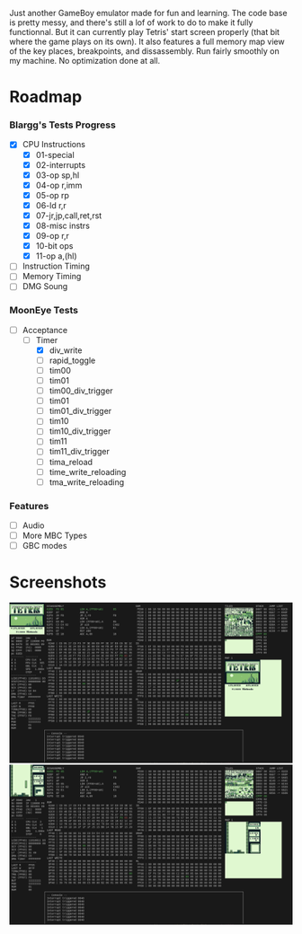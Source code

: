 Just another GameBoy emulator made for fun and learning. The code base is pretty messy, and there's still a lof of work to do to make it fully functionnal. But it can currently play Tetris' start screen properly (that bit where the game plays on its own). It also features a full memory map view of the key places, breakpoints, and dissassembly.
Run fairly smoothly on my machine. No optimization done at all. 

# Roadmap
### Blargg's Tests Progress
 - [X] CPU Instructions 
     - [X] 01-special
     - [X] 02-interrupts
     - [X] 03-op sp,hl
     - [X] 04-op r,imm
     - [X] 05-op rp
     - [X] 06-ld r,r
     - [X] 07-jr,jp,call,ret,rst
     - [X] 08-misc instrs
     - [X] 09-op r,r
     - [X] 10-bit ops
     - [X] 11-op a,(hl)
 - [ ] Instruction Timing
 - [ ] Memory Timing
 - [ ] DMG Soung

### MoonEye Tests 
 - [ ] Acceptance
    - [ ] Timer
        - [X] div_write
        - [ ] rapid_toggle
        - [ ] tim00
        - [ ] tim01
        - [ ] tim00_div_trigger
        - [ ] tim01
        - [ ] tim01_div_trigger
        - [ ] tim10
        - [ ] tim10_div_trigger
        - [ ] tim11
        - [ ] tim11_div_trigger
        - [ ] tima_reload
        - [ ] time_write_reloading
        - [ ] tma_write_reloading

### Features
- [ ] Audio
- [ ] More MBC Types
- [ ] GBC modes

# Screenshots
![1](https://github.com/Sl3dge78/gb_emu/blob/main/screenshots/1.png?raw=true)  
![1](https://github.com/Sl3dge78/gb_emu/blob/main/screenshots/2.png?raw=true)  
